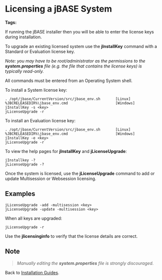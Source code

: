 # Licensing a jBASE System

<PageHeader />

**Tags:**
<badge text='jinstallkey -v' vertical='middle' />
<badge text='evaluation' vertical='middle' />

If running the jBASE installer then you will be able to enter the license keys during installation.

To upgrade an existing licensed system use the **jInstallKey** command with a Standard or Evaluation license key.

*Note: you may have to be root/administrator as the permissions to the **system.properties** file (e.g. the file that contains the license keys) is typically read-only.*

All commands must be entered from an Operating System shell.

To install a System license key:

```
. /opt/jbase/CurrentVersion/src/jbase_env.sh       [Linux]
%JBCRELEASEDIR%\jbase_env.cmd                      [Windows]
jInstallKey -s <key>
jLicenseUpgrade -r
```

To install an Evaluation license key:

```
. /opt/jbase/CurrentVersion/src/jbase_env.sh       [Linux]
%JBCRELEASEDIR%\jbase_env.cmd                      [Windows]
jInstallKey -e <key>
jLicenseUpgrade -r
```

To view the help pages for **jInstallKey** and **jLicenseUpgrade**:

```
jInstallkey -?
jLicenseUpgrade -?
```

Once the system is licensed, use the **jLicenseUpgrade** command to add or update Multisession or Websession licensing.

## Examples

```
jLicenseUpgrade -add -multisession <key>
jLicenseUpgrade -update -multisession <key>
```

When all keys are upgraded:

```
jLicenseUpgrade -r
```

Use the **jlicensinginfo** to verify that the license details are correct.

## Note

>*Manually editing the **system.properties** file is strongly discouraged.*

Back to [Installation Guides](./../README.md).
